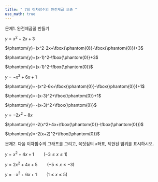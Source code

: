 ```yaml
---
title: " 7회 이차함수의 완전제곱 보충 " 
use_math: true
---
```



문제1. 완전제곱꼴 만들기

$y=x^2-2x+3$

$\phantom{y}=(x^2-2x+\fbox{\phantom{0}}-\fbox{\phantom{0}})+3$

$\phantom{y}=(x-1)^2-\fbox{\phantom{0}}+3$

$\phantom{y}=(x-1)^2-\fbox{\phantom{0}}$

$y=-x^2+6x+1$

$\phantom{y}=-(x^2-6x+\fbox{\phantom{0}}-\fbox{\phantom{0}})+1$

$\phantom{y}=-(x-3)^2+\fbox{\phantom{0}}+1$

$\phantom{y}=-(x-3)^2+\fbox{\phantom{0}}$

$y=-2x^2-8x$

$\phantom{y}=-2(x^2+4x+\fbox{\phantom{0}}-\fbox{\phantom{0}})$

$\phantom{y}=-2(x+2)^2+\fbox{\phantom{0}}$

문제2. 다음 이차함수의 그래프를 그리고, 꼭짓점의 $x$좌표, 제한된 범위를 표시하시오. 

$y=x^2+4x+1 \qquad (-3\le x\le 1)$

$y=2x^2+4x+5\qquad (-5\le x\le -3)$

$y=-x^2+6x+1\qquad (1\le x\le 5)$
